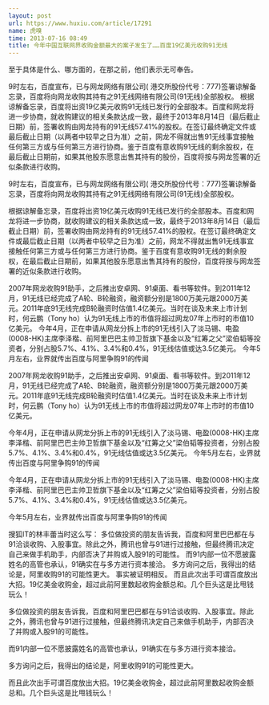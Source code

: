 ```yaml
---
layout: post
url: https://www.huxiu.com/article/17291
name: 虎嗅
time: 2013-07-16 08:49
title: 今年中国互联网界收购金额最大的案子发生了……百度19亿美元收购91无线
---
```

至于具体是什么、哪方面的，在那之前，他们表示无可奉告。

9时左右，百度宣布，已与网龙网络有限公司( 港交所股份代号：777)签署谅解备忘录，百度将向网龙收购其持有之91无线网络有限公司(91无线)全部股权。 根据谅解备忘录，百度将出资19亿美元收购91无线已发行的全部股本。百度和网龙将进一步协商，就收购建议的相关条款达成一致，最终于2013年8月14日（最后截止日期）前，签署收购由网龙持有的91无线57.41%的股权。在签订最终确定文件或最后截止日期（以两者中较早之日为准）之前，网龙不得就出售91无线事宜接触任何第三方或与任何第三方进行协商。鉴于百度有意收购91无线的剩余股权，在最后截止日期前，如果其他股东愿意出售其持有的股份，百度将按与网龙签署的近似条款进行收购。

9时左右，百度宣布，已与网龙网络有限公司( 港交所股份代号：777)签署谅解备忘录，百度将向网龙收购其持有之91无线网络有限公司(91无线)全部股权。

根据谅解备忘录，百度将出资19亿美元收购91无线已发行的全部股本。百度和网龙将进一步协商，就收购建议的相关条款达成一致，最终于2013年8月14日（最后截止日期）前，签署收购由网龙持有的91无线57.41%的股权。在签订最终确定文件或最后截止日期（以两者中较早之日为准）之前，网龙不得就出售91无线事宜接触任何第三方或与任何第三方进行协商。鉴于百度有意收购91无线的剩余股权，在最后截止日期前，如果其他股东愿意出售其持有的股份，百度将按与网龙签署的近似条款进行收购。

2007年网龙收购91助手，之后推出安卓网、91桌面、看书等软件。到2011年12月，91无线已经完成了A轮、B轮融资，融资额分别是1800万美元跟2000万美元。2011年底91无线完成B轮融资时估值1.4亿美元。当时在谈及未来上市计划时，何云鹏（Tony ho）认为91无线上市的市值将超过网龙07年上市时的市值10亿美元。 今年4月，正在申请从网龙分拆上市的91无线引入了淡马锡、电盈(0008-HK)主席李泽楷、前阿里巴巴主帅卫哲旗下基金以及“红筹之父”梁伯韬等投资者，分别占股5.7%、4.1%、3.4%和0.4%，91无线估值或达3.5亿美元。 今年5月左右，业界就传出百度与阿里争购91的传闻

2007年网龙收购91助手，之后推出安卓网、91桌面、看书等软件。到2011年12月，91无线已经完成了A轮、B轮融资，融资额分别是1800万美元跟2000万美元。2011年底91无线完成B轮融资时估值1.4亿美元。当时在谈及未来上市计划时，何云鹏（Tony ho）认为91无线上市的市值将超过网龙07年上市时的市值10亿美元。

今年4月，正在申请从网龙分拆上市的91无线引入了淡马锡、电盈(0008-HK)主席李泽楷、前阿里巴巴主帅卫哲旗下基金以及“红筹之父”梁伯韬等投资者，分别占股5.7%、4.1%、3.4%和0.4%，91无线估值或达3.5亿美元。 今年5月左右，业界就传出百度与阿里争购91的传闻

今年4月，正在申请从网龙分拆上市的91无线引入了淡马锡、电盈(0008-HK)主席李泽楷、前阿里巴巴主帅卫哲旗下基金以及“红筹之父”梁伯韬等投资者，分别占股5.7%、4.1%、3.4%和0.4%，91无线估值或达3.5亿美元。

今年5月左右，业界就传出百度与阿里争购91的传闻

搜狐IT的林丰蕾当时这么写： 多位做投资的朋友告诉我，百度和阿里巴巴都在与91洽谈收购、入股事宜。除此之外，腾讯也曾与91进行过接触，但最终腾讯决定自己来做手机助手，内部否决了并购或入股91的可能性。 而91内部一位不愿披露姓名的高管也承认，91确实在与多方进行资本接洽。 多方询问之后，我得出的结论是，阿里收购91的可能性更大。 事实被证明相反。 而且此次出手可谓百度放出大招。19亿美金收购金，超过此前阿里数起收购金额总和。几个巨头这是比甩钱玩么！

多位做投资的朋友告诉我，百度和阿里巴巴都在与91洽谈收购、入股事宜。除此之外，腾讯也曾与91进行过接触，但最终腾讯决定自己来做手机助手，内部否决了并购或入股91的可能性。

而91内部一位不愿披露姓名的高管也承认，91确实在与多方进行资本接洽。

多方询问之后，我得出的结论是，阿里收购91的可能性更大。

而且此次出手可谓百度放出大招。19亿美金收购金，超过此前阿里数起收购金额总和。几个巨头这是比甩钱玩么！

